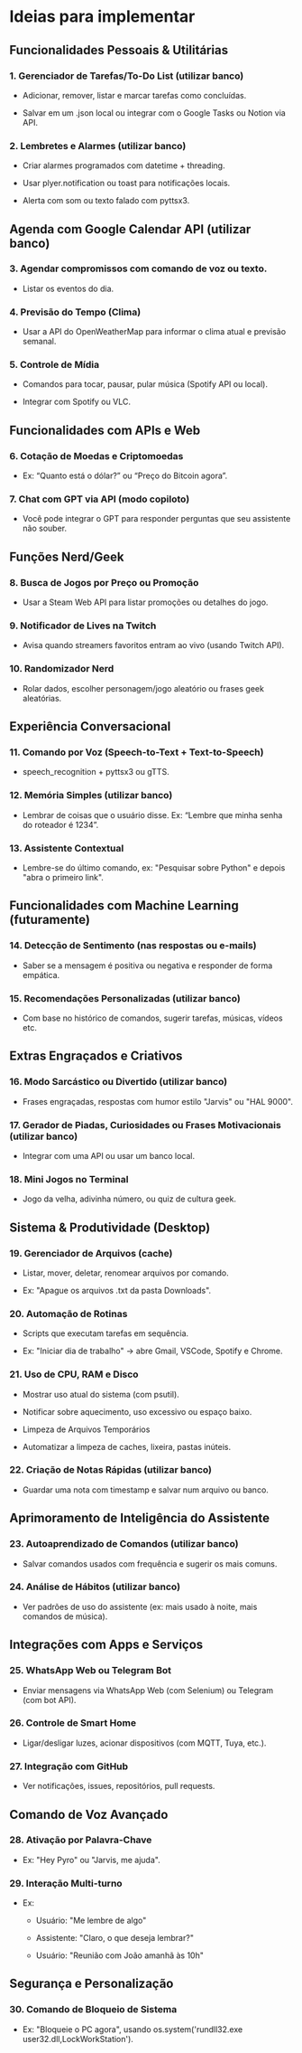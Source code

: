 # Ideias para implementar 

## Funcionalidades Pessoais & Utilitárias

### 1. Gerenciador de Tarefas/To-Do List (utilizar banco)

- Adicionar, remover, listar e marcar tarefas como concluídas.

- Salvar em um .json local ou integrar com o Google Tasks ou Notion via API.

### 2. Lembretes e Alarmes (utilizar banco)

- Criar alarmes programados com datetime + threading.

- Usar plyer.notification ou toast para notificações locais.

- Alerta com som ou texto falado com pyttsx3.

## Agenda com Google Calendar API (utilizar banco)

### 3. Agendar compromissos com comando de voz ou texto.

- Listar os eventos do dia.

### 4. Previsão do Tempo (Clima)

- Usar a API do OpenWeatherMap para informar o clima atual e previsão semanal.

### 5. Controle de Mídia

- Comandos para tocar, pausar, pular música (Spotify API ou local).

- Integrar com Spotify ou VLC.

## Funcionalidades com APIs e Web

### 6. Cotação de Moedas e Criptomoedas

- Ex: “Quanto está o dólar?” ou “Preço do Bitcoin agora”.

### 7. Chat com GPT via API (modo copiloto)

- Você pode integrar o GPT para responder perguntas que seu assistente não souber.

## Funções Nerd/Geek

### 8. Busca de Jogos por Preço ou Promoção

- Usar a Steam Web API para listar promoções ou detalhes do jogo.

### 9. Notificador de Lives na Twitch

- Avisa quando streamers favoritos entram ao vivo (usando Twitch API).

### 10. Randomizador Nerd

- Rolar dados, escolher personagem/jogo aleatório ou frases geek aleatórias.

## Experiência Conversacional

### 11. Comando por Voz (Speech-to-Text + Text-to-Speech)

- speech_recognition + pyttsx3 ou gTTS.

### 12. Memória Simples (utilizar banco)

- Lembrar de coisas que o usuário disse. Ex: “Lembre que minha senha do roteador é 1234”.

### 13. Assistente Contextual

- Lembre-se do último comando, ex: "Pesquisar sobre Python" e depois "abra o primeiro link".

## Funcionalidades com Machine Learning (futuramente)

### 14. Detecção de Sentimento (nas respostas ou e-mails)

- Saber se a mensagem é positiva ou negativa e responder de forma empática.

### 15. Recomendações Personalizadas (utilizar banco)

- Com base no histórico de comandos, sugerir tarefas, músicas, vídeos etc.

## Extras Engraçados e Criativos

### 16. Modo Sarcástico ou Divertido (utilizar banco)

- Frases engraçadas, respostas com humor estilo "Jarvis" ou "HAL 9000".

### 17. Gerador de Piadas, Curiosidades ou Frases Motivacionais (utilizar banco)

- Integrar com uma API ou usar um banco local.

### 18. Mini Jogos no Terminal

- Jogo da velha, adivinha número, ou quiz de cultura geek.

## Sistema & Produtividade (Desktop)

### 19. Gerenciador de Arquivos (cache)

- Listar, mover, deletar, renomear arquivos por comando.

- Ex: "Apague os arquivos .txt da pasta Downloads".

### 20. Automação de Rotinas

- Scripts que executam tarefas em sequência.

- Ex: "Iniciar dia de trabalho" → abre Gmail, VSCode, Spotify e Chrome.

### 21. Uso de CPU, RAM e Disco

- Mostrar uso atual do sistema (com psutil).

- Notificar sobre aquecimento, uso excessivo ou espaço baixo.

- Limpeza de Arquivos Temporários

- Automatizar a limpeza de caches, lixeira, pastas inúteis.

### 22. Criação de Notas Rápidas (utilizar banco)

- Guardar uma nota com timestamp e salvar num arquivo ou banco.

## Aprimoramento de Inteligência do Assistente

### 23. Autoaprendizado de Comandos (utilizar banco)

- Salvar comandos usados com frequência e sugerir os mais comuns.

### 24. Análise de Hábitos (utilizar banco)

- Ver padrões de uso do assistente (ex: mais usado à noite, mais comandos de música).

## Integrações com Apps e Serviços

### 25. WhatsApp Web ou Telegram Bot

- Enviar mensagens via WhatsApp Web (com Selenium) ou Telegram (com bot API).

### 26. Controle de Smart Home

- Ligar/desligar luzes, acionar dispositivos (com MQTT, Tuya, etc.).

### 27. Integração com GitHub

- Ver notificações, issues, repositórios, pull requests.

## Comando de Voz Avançado

### 28. Ativação por Palavra-Chave

- Ex: "Hey Pyro" ou "Jarvis, me ajuda".

### 29. Interação Multi-turno

- Ex:

  - Usuário: "Me lembre de algo"

  - Assistente: "Claro, o que deseja lembrar?"

  - Usuário: "Reunião com João amanhã às 10h"

## Segurança e Personalização

### 30. Comando de Bloqueio de Sistema

- Ex: "Bloqueie o PC agora", usando os.system('rundll32.exe user32.dll,LockWorkStation').
